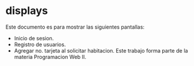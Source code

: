 # displays
Este documento es para mostrar las siguientes pantallas:
- Inicio de sesion.
- Registro de usuarios.
- Agregar no. tarjeta al solicitar habitacion.
Este trabajo forma parte de la materia Programacion Web II.
